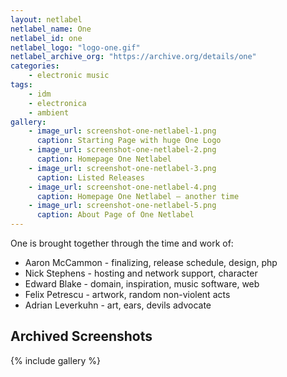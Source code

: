 ```yaml
---
layout: netlabel
netlabel_name: One
netlabel_id: one
netlabel_logo: "logo-one.gif"
netlabel_archive_org: "https://archive.org/details/one"
categories:
    - electronic music
tags:
    - idm
    - electronica
    - ambient
gallery:
    - image_url: screenshot-one-netlabel-1.png
      caption: Starting Page with huge One Logo
    - image_url: screenshot-one-netlabel-2.png
      caption: Homepage One Netlabel
    - image_url: screenshot-one-netlabel-3.png
      caption: Listed Releases
    - image_url: screenshot-one-netlabel-4.png
      caption: Homepage One Netlabel – another time
    - image_url: screenshot-one-netlabel-5.png
      caption: About Page of One Netlabel
---
```

One is brought together through the time and work of:

- Aaron McCammon - finalizing, release schedule, design, php
- Nick Stephens - hosting and network support, character
- Edward Blake - domain, inspiration, music software, web
- Felix Petrescu - artwork, random non-violent acts
- Adrian Leverkuhn - art, ears, devils advocate



## Archived Screenshots

{% include gallery %}
